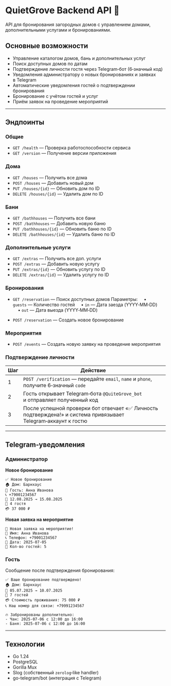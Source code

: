 # QuietGrove Backend API 🏡

API для бронирования загородных домов с управлением домами, дополнительными услугами и бронированиями.

## Основные возможности

* Управление каталогом домов, бань и дополнительных услуг
* Поиск доступных домов по датам
* Подтверждение личности гостя через Telegram‑бот (6‑значный код)
* Уведомления администратору о новых бронированиях и заявках в Telegram
* Автоматические уведомления гостей о подтверждении бронирования
* Бронирование c учётом гостей и услуг
* Приём заявок на проведение мероприятий

---

## Эндпоинты

### Общие

* `GET /health` — Проверка работоспособности сервиса
* `GET /version` — Получение версии приложения

### Дома

* `GET /houses` — Получить все дома
* `POST /houses` — Добавить новый дом
* `PUT /houses/{id}` — Обновить дом по ID
* `DELETE /houses/{id}` — Удалить дом по ID

### Бани

* `GET /bathhouses` — Получить все бани
* `POST /bathhouses` — Добавить новую баню
* `PUT /bathhouses/{id}` — Обновить баню по ID
* `DELETE /bathhouses/{id}` — Удалить баню по ID

### Дополнительные услуги

* `GET /extras` — Получить все доп. услуги
* `POST /extras` — Добавить новую услугу
* `PUT /extras/{id}` — Обновить услугу по ID
* `DELETE /extras/{id}` — Удалить услугу по ID

### Бронирования

* `GET /reservation` — Поиск доступных домов
  Параметры:
      • `guests` — Количество гостей
      • `in` — Дата заезда (YYYY‑MM‑DD)
      • `out` — Дата выезда (YYYY‑MM‑DD)

* `POST /reservation` — Создать новое бронирование

### Мероприятия

* `POST /events` — Создать новую заявку на проведение мероприятия

### Подтверждение личности

| Шаг | Действие                                                                                                       |
| --- | -------------------------------------------------------------------------------------------------------------- |
| 1   | `POST /verification` — передайте `email`, `name` и `phone`, получите 6‑значный `code`                          |
| 2   | Гость открывает Telegram‑бота `@QuiteGrove_bot` и отправляет полученный код                                    |
| 3   | После успешной проверки бот отвечает «✅ Личность подтверждена!» и система привязывает Telegram‑аккаунт к гостю |

---

## Telegram‑уведомления

### Администратор

**Новое бронирование**

```
✅ Новое бронирование
🏠 Дом: Барнхаус
👤 Гость: Анна Иванова
📞 +79001234567
📅 12.08.2025 → 15.08.2025
👥 4 гостя
💳 37 000 ₽
```

**Новая заявка на мероприятие**

```
🎉 Новая заявка на мероприятие!
👤 Имя: Анна Иванова
📞 Телефон: +79001234567
📅 Дата: 2025‑07‑05
👥 Кол‑во гостей: 5
```

### Гость

Сообщение после подтверждения бронирования:

```
✅ Ваше бронирование подтверждено!
🏠 Дом: Барнхаус
📅 05.07.2025 → 10.07.2025
👥 7 гостей
💳 Стоимость проживания: 75 000 ₽
📞 Наш номер для связи: +79991234567

🔥 Забронированы дополнительно:
- Чан: 2025‑07‑06 с 12:00 до 16:00
- Баня: 2025‑07‑06 с 12:00 до 16:00
```

---

## Технологии

* Go 1.24
* PostgreSQL
* Gorilla Mux
* Slog (собственный `zerolog`‑like handler)
* go-telegram/bot (интеграция с Telegram)
